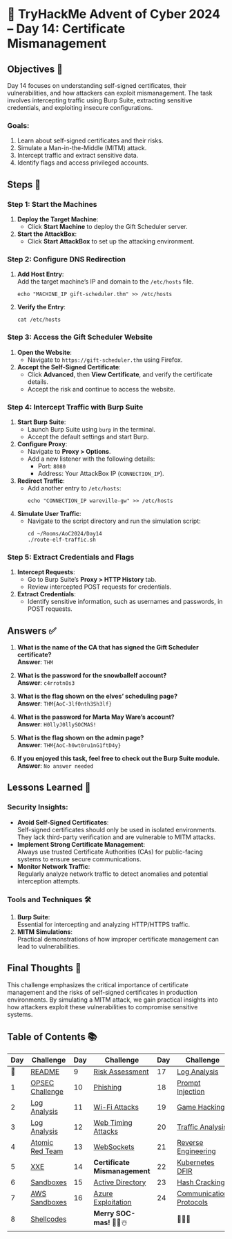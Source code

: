 # 🎄 TryHackMe Advent of Cyber 2024 – Day 14: Certificate Mismanagement

## Objectives 🎯

Day 14 focuses on understanding self-signed certificates, their vulnerabilities, and how attackers can exploit mismanagement. The task involves intercepting traffic using Burp Suite, extracting sensitive credentials, and exploiting insecure configurations.

### Goals:
1. Learn about self-signed certificates and their risks.
2. Simulate a Man-in-the-Middle (MITM) attack.
3. Intercept traffic and extract sensitive data.
4. Identify flags and access privileged accounts.

## Steps 🚀

### Step 1: Start the Machines
1. **Deploy the Target Machine**:  
   - Click **Start Machine** to deploy the Gift Scheduler server.
2. **Start the AttackBox**:  
   - Click **Start AttackBox** to set up the attacking environment.

### Step 2: Configure DNS Redirection
1. **Add Host Entry**:  
   Add the target machine’s IP and domain to the `/etc/hosts` file.
   ```
   echo "MACHINE_IP gift-scheduler.thm" >> /etc/hosts
   ```
2. **Verify the Entry**:  
   ```
   cat /etc/hosts
   ```

### Step 3: Access the Gift Scheduler Website
1. **Open the Website**:  
   - Navigate to `https://gift-scheduler.thm` using Firefox.
2. **Accept the Self-Signed Certificate**:  
   - Click **Advanced**, then **View Certificate**, and verify the certificate details.
   - Accept the risk and continue to access the website.

### Step 4: Intercept Traffic with Burp Suite
1. **Start Burp Suite**:  
   - Launch Burp Suite using `burp` in the terminal.
   - Accept the default settings and start Burp.
2. **Configure Proxy**:  
   - Navigate to **Proxy > Options**.
   - Add a new listener with the following details:
     - Port: `8080`
     - Address: Your AttackBox IP (`CONNECTION_IP`).
3. **Redirect Traffic**:  
   - Add another entry to `/etc/hosts`:
     ```
     echo "CONNECTION_IP wareville-gw" >> /etc/hosts
     ```
4. **Simulate User Traffic**:  
   - Navigate to the script directory and run the simulation script:
     ```
     cd ~/Rooms/AoC2024/Day14
     ./route-elf-traffic.sh
     ```

### Step 5: Extract Credentials and Flags
1. **Intercept Requests**:  
   - Go to Burp Suite’s **Proxy > HTTP History** tab.
   - Review intercepted POST requests for credentials.
2. **Extract Credentials**:  
   - Identify sensitive information, such as usernames and passwords, in POST requests.

## Answers ✅

1. **What is the name of the CA that has signed the Gift Scheduler certificate?**  
   **Answer**: `THM`

2. **What is the password for the snowballelf account?**  
   **Answer**: `c4rrotn0s3`

3. **What is the flag shown on the elves’ scheduling page?**  
   **Answer**: `THM{AoC-3lf0nth3Sh3lf}`

4. **What is the password for Marta May Ware’s account?**  
   **Answer**: `H0llyJ0llySOCMAS!`

5. **What is the flag shown on the admin page?**  
   **Answer**: `THM{AoC-h0wt0ru1nG1ftD4y}`

6. **If you enjoyed this task, feel free to check out the Burp Suite module.**  
   **Answer**: `No answer needed`

## Lessons Learned 🌟

### Security Insights:
- **Avoid Self-Signed Certificates**:  
   Self-signed certificates should only be used in isolated environments. They lack third-party verification and are vulnerable to MITM attacks.
- **Implement Strong Certificate Management**:  
   Always use trusted Certificate Authorities (CAs) for public-facing systems to ensure secure communications.
- **Monitor Network Traffic**:  
   Regularly analyze network traffic to detect anomalies and potential interception attempts.

### Tools and Techniques 🛠️
1. **Burp Suite**:  
   Essential for intercepting and analyzing HTTP/HTTPS traffic.
2. **MITM Simulations**:  
   Practical demonstrations of how improper certificate management can lead to vulnerabilities.

## Final Thoughts 🎁

This challenge emphasizes the critical importance of certificate management and the risks of self-signed certificates in production environments. By simulating a MITM attack, we gain practical insights into how attackers exploit these vulnerabilities to compromise sensitive systems.

## Table of Contents 📚

| Day  | Challenge                              | Day  | Challenge                               | Day  | Challenge                               |
|------|----------------------------------------|------|-----------------------------------------|------|-----------------------------------------|
| 📖  | [README](../README.md)                 | 9    | [Risk Assessment](days/day9.md)         | 17   | [Log Analysis](days/day_17.md)          |
| 1    | [OPSEC Challenge](days/day1.md)        | 10   | [Phishing](days/day_10.md)              | 18   | [Prompt Injection](days/day_18.md)      |
| 2    | [Log Analysis](days/day2.md)           | 11   | [Wi-Fi Attacks](days/day_11.md)         | 19   | [Game Hacking](days/day_19.md)          |
| 3    | [Log Analysis](days/day3.md)           | 12   | [Web Timing Attacks](days/day_12.md)    | 20   | [Traffic Analysis](days/day_20.md)      |
| 4    | [Atomic Red Team](days/day4.md)        | 13   | [WebSockets](days/day_13.md)            | 21   | [Reverse Engineering](days/day_21.md)   |
| 5    | [XXE](days/day5.md)                    | 14   | **Certificate Mismanagement**           | 22 | [Kubernetes DFIR](days/day_22.md)       |
| 6    | [Sandboxes](days/day6.md)              | 15   | [Active Directory](days/day_15.md)      | 23   | [Hash Cracking](days/day_23.md)         |
| 7    | [AWS Sandboxes](days/day7.md)          | 16   | [Azure Exploitation](days/day_16.md)    | 24   | [Communication Protocols](days/day_24.md)|
| 8    | [Shellcodes](days/day8.md)             |      | **Merry SOC-mas!** 🎁✨☃️              |      | 🎄✨🎅                                |
